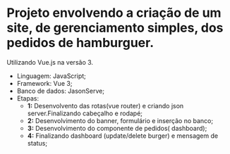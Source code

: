 # Projeto envolvendo a criação de um site, de gerenciamento simples, dos pedidos de hamburguer.
Utilizando Vue.js na versão 3.

* Linguagem: JavaScript;
* Framework: Vue 3;
* Banco de dados: JasonServe;
* Etapas:
   - **1:** Desenvolvento das rotas(vue router) e criando json server.Finalizando cabeçalho e rodapé;
   - **2:** Desenvolvimento do banner, formulário e inserção no banco;
   - **3:** Desenvolvimento do componente de pedidos( dashboard);
   - **4:** Finalizando dashboard (update/delete burger) e mensagem de status;
